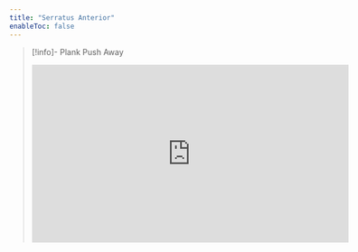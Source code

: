 ```yaml
---
title: "Serratus Anterior"
enableToc: false
---
```


>[!info]- Plank Push Away
>
><iframe width="560" height="315" src="https://www.youtube-nocookie.com/embed/qk97w6ZmV90?start=765" title="YouTube video player" frameborder="0" allow="accelerometer; autoplay; clipboard-write; encrypted-media; gyroscope; picture-in-picture; web-share" allowfullscreen></iframe>
